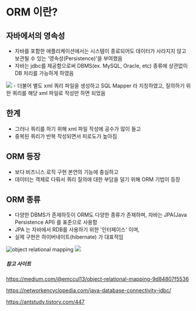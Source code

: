 # ORM 이란?

## 자바에서의 영속성
- 자바를 포함한 애플리케이션에서는 시스템이 종료되어도 데이터가 사라지지 않고 보관될 수 있는 '영속성(Persistence)'을 부여했음
- 자바는 jdbc를 제공함으로써 DBMS(ex. MySQL, Oracle, etc) 종류에 상관없이 DB 처리를 가능하게 하였음
<img src="https://github.com/chp320/ts/assets/47440517/1319a564-f786-4c9c-96d3-e65f021dc69d" />
- 더불어 별도 xml 쿼리 파일을 생성하고 SQL Mapper 라 지칭하였고, 질의하기 위한 쿼리를 해당 xml 파일로 작성만 하면 되었음

## 한계
- 그러나 쿼리를 하기 위해 xml 파일 작성에 공수가 많이 들고
- 중복된 쿼리가 반복 작성되면서 피로도가 높아짐

## ORM 등장
- 보다 비즈니스 로직 구현 본연의 기능에 충실하고
- 데이터는 객체로 다뤄서 쿼리 질의에 대한 부담을 덜기 위해 ORM 기법이 등장

## ORM 종류
- 다양한 DBMS가 존재하듯이 ORM도 다양한 종류가 존재하며, 자바는 JPA(Java Persistence API) 를 표준으로 사용함
- JPA 는 자바에서 RDB를 사용하기 위한 '인터페이스' 이며,
- 실제 구현은 하이버네이트(hibernate) 가 대표적임
<img src="https://miro.medium.com/v2/0*CzE1_rn0FyFjRJW4.jpg" alt="object relational mapping" />
<img src="https://github.com/chp320/ts/assets/47440517/66afe870-7845-446e-89ed-d864c9dce92d" />


##### 참고 사이트

https://medium.com/@emccul13/object-relational-mapping-9d84807f5536

https://networkencyclopedia.com/java-database-connectivity-jdbc/

https://antstudy.tistory.com/447
